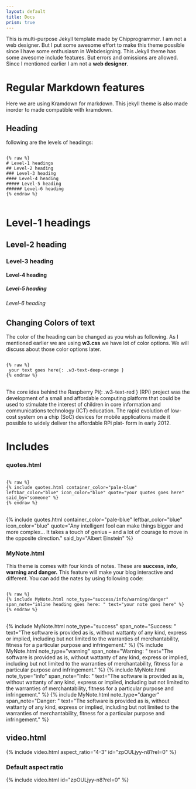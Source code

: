 ```yaml
---
layout: default
title: Docs
prism: true
---
```


This is multi-purpose Jekyll template made by Chipprogrammer. I am not a web designer. But I put some awesome effort to make this theme possible since I have some enthusiasm in Webdesigning. This Jekyll theme has some awesome include features. But errors and omissions are allowed. Since I mentioned earlier I am not a **web designer**.
# Regular Markdown features

Here we are using Kramdown for markdown. This jekyll theme is also made inorder to made compatible with kramdown.
## Heading
following are the levels of headings:
<pre class="line-numbers">
<code class="language-markdown">
{% raw %}
# Level-1 headings
## Level-2 heading
### Level-3 heading
#### Level-4 heading
##### Level-5 heading
###### Level-6 heading
{% endraw %}
</code>
</pre>

# Level-1 headings
## Level-2 heading
### Level-3 heading
#### Level-4 heading
##### Level-5 heading
###### Level-6 heading

## Changing Colors of text

The color of the heading can be changed as you wish as following. As I mentioned earlier we are using **w3.css** we have lot of color options. We will discuss about those color options later.
<pre class="line-numbers">
<code class="language-markdown">
{% raw %}
<span> your text goes here</span>{: .w3-text-deep-orange }
{% endraw %}
</code>
</pre>
The core idea behind the <span>Raspberry Pi</span>{: .w3-text-red } (RPi) project was the development of a 
small and affordable computing platform that could be used to stimulate the 
interest of children in core information and communications technology (ICT) 
education. The rapid evolution of low-cost system on a chip (SoC) devices for 
mobile applications made it possible to widely deliver the affordable RPi plat-
form in early 2012.

# Includes

### quotes.html
<pre class="line-numbers">
<code class="language-markdown">
{% raw %}
{% include quotes.html container_color="pale-blue" leftbar_color="blue" icon_color="blue" quote="your quotes goes here" said_by="someone" %}
{% endraw %}
</code>
</pre>
{% include quotes.html container_color="pale-blue" leftbar_color="blue" icon_color="blue" quote="Any intelligent fool can make things bigger and more complex… It takes a touch of genius – and a lot of courage to move in the opposite direction." said_by="Albert Einstein" %}

### MyNote.html

This theme is comes with four kinds of notes. These are **success, info, warning and danger.** This feature will make your blog interactive and different. You can add the nates by using following code:
<pre class="line-numbers">
<code class="language-markdown">
{% raw %}
{% include MyNote.html note_type="success/info/warning/danger" span_note="inline heading goes here: " text="your note goes here" %}
{% endraw %}
</code>
</pre>
{% include MyNote.html note_type="success" span_note="Success: " text="The software is provided as is, without wattanty of any kind, express or implied, including but not limited to the warranties of merchantability, fitness for a particular purpose and infringement." %}
{% include MyNote.html note_type="warning" span_note="Warning: " text="The software is provided as is, without wattanty of any kind, express or implied, including but not limited to the warranties of merchantability, fitness for a particular purpose and infringement." %}
{% include MyNote.html note_type="info" span_note="Info: " text="The software is provided as is, without wattanty of any kind, express or implied, including but not limited to the warranties of merchantability, fitness for a particular purpose and infringement." %}
{% include MyNote.html note_type="danger" span_note="Danger: " text="The software is provided as is, without wattanty of any kind, express or implied, including but not limited to the warranties of merchantability, fitness for a particular purpose and infringement." %}

## video.html

{% include video.html aspect_ratio="4-3" id="zpOULjyy-n8?rel=0" %}
### Default aspect ratio
{% include video.html id="zpOULjyy-n8?rel=0" %}
